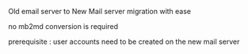 Old email server to New Mail server migration with ease

no mb2md conversion is required

prerequisite :
user accounts need to be created on the new mail server
